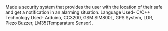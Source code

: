 Made a security system that provides the user with the location of their safe and get a notification in an alarming situation.
Language Used- C/C++                                                      
Technology Used- Arduino, CC3200, GSM SIM800L, GPS System, LDR, Piezo Buzzer, LM35(Temparature Sensor).
